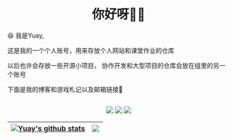 <h1 align="center">你好呀👏🏻</h1>

😆 我是Yuay,

这是我的一个个人账号，用来存放个人网站和课堂作业的仓库

以后也许会存放一些开源小项目， 协作开发和大型项目的仓库会放在组里的另一个账号

下面是我的博客和游戏札记以及邮箱链接👋

<h2 align="center"></h2>

<div align="center">

[![](https://img.shields.io/badge/-Blog-orange?style=for-the-badge&color=09B3AF&logo=blogger&logoColor=white)](https://www.yuay.ac.cn/)
[![](https://img.shields.io/badge/-GDADMN-green?style=for-the-badge&color=121D33&logo=robotframework&logoColor=white)](https://gdadmn.yuay.ac.cn/)
[![](https://img.shields.io/badge/-Email-green?style=for-the-badge&color=65C179&logo=minutemailer&logoColor=white)](mailto:yuay@yuay.ac.cn)

</div>
<div align="center">

| <a href="https://github.com/YuayYeonhi"><img align="center" src="https://github-readme-stats.vercel.app/api?username=YuayYeonhi&count_private=true&show_icons=true" alt="Yuay's github stats" /></a> | <a href="https://github.com/YuayYeonhi"><img align="center" src="https://github-readme-stats.vercel.app/api/top-langs/?username=YuayYeonhi&layout=compact&theme=buefy&hide_border=true&hide=html&" /></a> |
| ------------- | ------------- |

</div>
